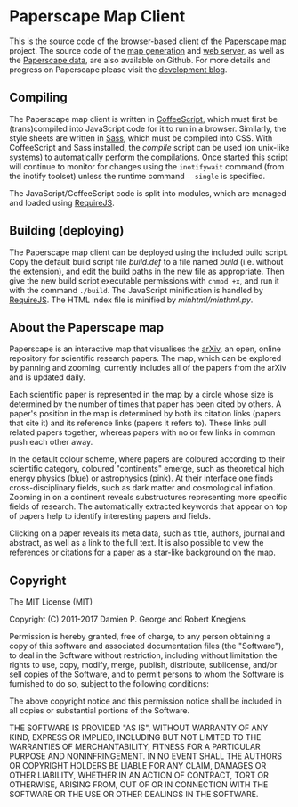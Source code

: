 Paperscape Map Client
=====================

This is the source code of the browser-based client of the [Paperscape map](http://paperscape.org) project.
The source code of the [map generation](https://github.com/paperscape/paperscape-mapgen) and [web server](https://github.com/paperscape/paperscape-webserver), as well as the [Paperscape data](https://github.com/paperscape/paperscape-data), are also available on Github. 
For more details and progress on Paperscape please visit the [development blog](http://blog.paperscape.org).

Compiling
---------

The Paperscape map client is written in [CoffeeScript](http://coffeescript.org), which must first be (trans)compiled into JavaScript code for it to run in a browser. 
Similarly, the style sheets are written in [Sass](http://sass-lang.com), which must be compiled into CSS.
With CoffeeScript and Sass installed, the _compile_ script can be used (on unix-like systems) to automatically perform the compilations.
Once started this script will continue to monitor for changes using the `inotifywait` command (from the inotify toolset) unless the runtime command `--single` is specified.

The JavaScript/CoffeeScript code is split into modules, which are managed and loaded using [RequireJS](http://requirejs.org).

Building (deploying)
--------------------

The Paperscape map client can be deployed using the included build script. 
Copy the default build script file _build.def_ to a file named _build_ (i.e. without the extension), and edit the build paths in the new file as appropriate. 
Then give the new build script executable permissions with `chmod +x`, and run it with the command `./build`.
The JavaScript minification is handled by [RequireJS](http://requirejs.org).
The HTML index file is minified by _minhtml/minthml.py_.

About the Paperscape map
------------------------

Paperscape is an interactive map that visualises the [arXiv](http://arxiv.org/), an open, online repository for scientific research papers. 
The map, which can be explored by panning and zooming, currently includes all of the papers from the arXiv and is updated daily.

Each scientific paper is represented in the map by a circle whose size is determined by the number of times that paper has been cited by others.
A paper's position in the map is determined by both its citation links (papers that cite it) and its reference links (papers it refers to).
These links pull related papers together, whereas papers with no or few links in common push each other away.

In the default colour scheme, where papers are coloured according to their scientific category, coloured "continents" emerge, such as theoretical high energy physics (blue) or astrophysics (pink).
At their interface one finds cross-disciplinary fields, such as dark matter and cosmological inflation.
Zooming in on a continent reveals substructures representing more specific fields of research.
The automatically extracted keywords that appear on top of papers help to identify interesting papers and fields.

Clicking on a paper reveals its meta data, such as title, authors, journal and abstract, as well as a link to the full text.
It is also possible to view the references or citations for a paper as a star-like background on the map.

Copyright
---------

The MIT License (MIT)

Copyright (C) 2011-2017 Damien P. George and Robert Knegjens

Permission is hereby granted, free of charge, to any person obtaining a copy of this software and associated documentation files (the "Software"), to deal in the Software without restriction, including without limitation the rights to use, copy, modify, merge, publish, distribute, sublicense, and/or sell copies of the Software, and to permit persons to whom the Software is furnished to do so, subject to the following conditions:

The above copyright notice and this permission notice shall be included in all copies or substantial portions of the Software.

THE SOFTWARE IS PROVIDED "AS IS", WITHOUT WARRANTY OF ANY KIND, EXPRESS OR IMPLIED, INCLUDING BUT NOT LIMITED TO THE WARRANTIES OF MERCHANTABILITY, FITNESS FOR A PARTICULAR PURPOSE AND NONINFRINGEMENT. IN NO EVENT SHALL THE AUTHORS OR COPYRIGHT HOLDERS BE LIABLE FOR ANY CLAIM, DAMAGES OR OTHER LIABILITY, WHETHER IN AN ACTION OF CONTRACT, TORT OR OTHERWISE, ARISING FROM, OUT OF OR IN CONNECTION WITH THE SOFTWARE OR THE USE OR OTHER DEALINGS IN THE SOFTWARE.
